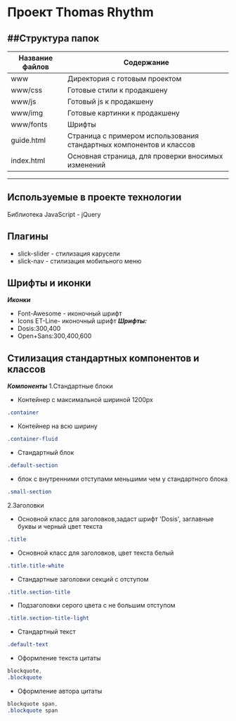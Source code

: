 Проект Thomas Rhythm
=====================
##Структура папок
---
Название файлов | Содержание
----------------|----------------------
www             | Директория с готовым проектом
www/css         | Готовые стили к продакшену
www/js          | Готовый js к продакшену
www/img         | Готовые картинки к продакшену
www/fonts       | Шрифты            
guide.html      | Страница с примером использования стандартных компонентов и классов
index.html      | Основная страница, для проверки вносимых изменений
---

Используемые в проекте технологии
------------------------
Библиотека JavaScript - jQuery

Плагины
------------------------
* slick-slider - стилизация карусели
* slick-nav - стилизация мобильного меню

Шрифты и иконки
------------------------
***Иконки***
* Font-Awesome - иконочный шрифт
* Icons ET-Line- иконочный шрифт
***Шрифты:***
* Dosis:300,400
* Open+Sans:300,400,600

Стилизация стандартных компонентов и классов
------------------------
***Компоненты***
1.Cтандартные блоки
* Контейнер с максимальной шириной 1200px
```css
.container
```
* Контейнер на всю ширину
```css
.container-fluid
```
* Стандартный блок
```css
.default-section
```
* блок с внутренними отступами меньшими чем у стандартного блока
```css
.small-section
```
2.Заголовки
* Основной класс для заголовков,задаст шрифт 'Dosis', заглавные буквы и черный цвет текста
```css
.title
```
* Основной класс для заголовков, цвет текста белый 
```css
.title.title-white
```
* Стандартные заголовки секций с отступом
```css
.title.section-title
```
* Подзаголовки серого цвета с не большим отступом
```css
.title.section-title-light
```
* Стандартный текст
```css
.default-text
```
* Оформление текста цитаты
```css
blockquote,
.blockquote
```
* Оформление автора цитаты
```css
blockquote span,
.blockquote span
```



